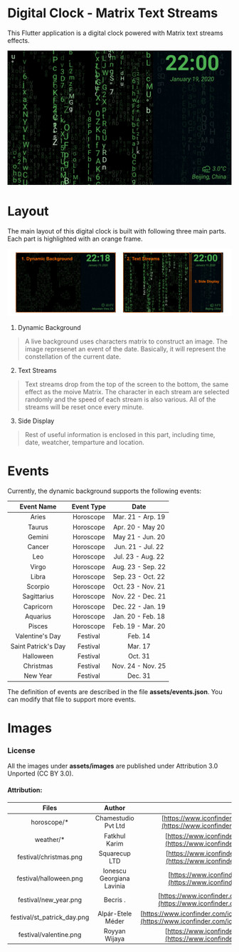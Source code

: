 # Digital Clock - Matrix Text Streams

This Flutter application is a digital clock powered with Matrix text streams effects.

![](./digital_clock.jpg)

# Layout
The main layout of this digital clock is built with following three main parts. Each part is highlighted with an orange frame.

![](./layout.png)

1. Dynamic Background
> A live background uses characters matrix to construct an image. The image represenet an event of the date. Basically, it will represent the constellation of the current date. 

2. Text Streams
> Text streams drop from the top of the screen to the bottom, the same effect as the moive Matrix. The character in each stream are selected randomly and the speed of each stream is also various. All of the streams will be reset once every minute.

3. Side Display
> Rest of useful information is enclosed in this part, including time, date, weatcher, temparture and location.

# Events
Currently, the dynamic background supports the following events:

Event Name       | Event Type | Date
:--:                 | :-:        | :-:
Aries                | Horoscope  | Mar. 21 - Arp. 19
Taurus               | Horoscope  | Apr. 20 - May 20
Gemini               | Horoscope  | May 21 - Jun. 20
Cancer               | Horoscope  | Jun. 21 - Jul. 22
Leo                  | Horoscope  | Jul. 23 - Aug. 22
Virgo                | Horoscope  | Aug. 23 - Sep. 22
Libra                | Horoscope  | Sep. 23 - Oct. 22
Scorpio              | Horoscope  | Oct. 23 - Nov. 21
Sagittarius          | Horoscope  | Nov. 22 - Dec. 21
Capricorn            | Horoscope  | Dec. 22 - Jan. 19
Aquarius             | Horoscope  | Jan. 20 - Feb. 18
Pisces               | Horoscope  | Feb. 19 - Mar. 20
Valentine's Day      | Festival   | Feb. 14
Saint Patrick's Day  | Festival   | Mar. 17
Halloween            | Festival   | Oct. 31
Christmas            | Festival   | Nov. 24 - Nov. 25
New Year             | Festival   | Dec. 31

The definition of events are described in the file **assets/events.json**. You can modify that file to support more events.

# Images


### License
All the images under **assets/images** are published under Attribution 3.0 Unported (CC BY 3.0).

#### Attribution:


Files | Author | Link
:--:      | :-:    | :-:
horoscope/* | Chamestudio Pvt Ltd | [https://www.iconfinder.com/iconsets/astronomical-signs](https://www.iconfinder.com/iconsets/astronomical-signs)
weather/* | Fatkhul Karim | [https://www.iconfinder.com/iconsets/weather-line-19](https://www.iconfinder.com/iconsets/weather-line-19)
festival/christmas.png | Squarecup LTD | [https://www.iconfinder.com/iconsets/christmas-2442](https://www.iconfinder.com/iconsets/christmas-2442)
festival/halloween.png | Ionescu Georgiana Lavinia | [https://www.iconfinder.com/iconsets/vegetables-56](https://www.iconfinder.com/iconsets/vegetables-56)
festival/new_year.png | Becris . |[https://www.iconfinder.com/iconsets/chinese-new-year-4](https://www.iconfinder.com/iconsets/chinese-new-year-4)
festival/st\_patrick\_day.png | Alpár-Etele Méder | [https://www.iconfinder.com/icons/3017878/clover_day_patrick_st_icon](https://www.iconfinder.com/icons/3017878/clover_day_patrick_st_icon)
festival/valentine.png | Royyan Wijaya | [https://www.iconfinder.com/iconsets/gradak-interface](https://www.iconfinder.com/iconsets/gradak-interface)
